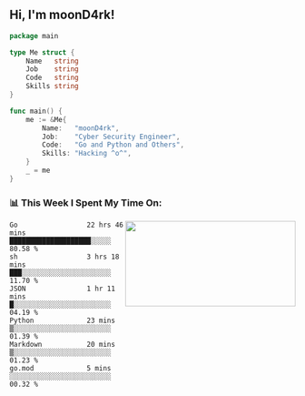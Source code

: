 <h2> Hi, I'm moonD4rk!</h2>

```go
package main

type Me struct {
	Name   string
	Job    string
	Code   string
	Skills string
}

func main() {
	me := &Me{
		Name:   "moonD4rk",
		Job:    "Cyber Security Engineer",
		Code:   "Go and Python and Others",
		Skills: "Hacking ^o^",
	}
	_ = me
}
```

<h3>📊 This Week I Spent My Time On:</h3>
<img align='right' src="https://github-readme-stats.vercel.app/api?username=moond4rk&show_icons=true&theme=radical", width="300" height="150">

<!--START_SECTION:waka-->

```text
Go                 22 hrs 46 mins  ████████████████████░░░░░   80.58 %
sh                 3 hrs 18 mins   ███░░░░░░░░░░░░░░░░░░░░░░   11.70 %
JSON               1 hr 11 mins    █░░░░░░░░░░░░░░░░░░░░░░░░   04.19 %
Python             23 mins         ▒░░░░░░░░░░░░░░░░░░░░░░░░   01.39 %
Markdown           20 mins         ▒░░░░░░░░░░░░░░░░░░░░░░░░   01.23 %
go.mod             5 mins          ░░░░░░░░░░░░░░░░░░░░░░░░░   00.32 %
```

<!--END_SECTION:waka-->

